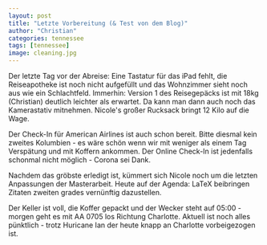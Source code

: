 ```yaml
---
layout: post
title: "Letzte Vorbereitung (& Test von dem Blog)"
author: "Christian"
categories: tennessee
tags: [tennessee]
image: cleaning.jpg
---
```


Der letzte Tag vor der Abreise: Eine Tastatur für das iPad fehlt, die Reiseapotheke ist noch nicht aufgefüllt und das Wohnzimmer sieht noch aus wie ein Schlachtfeld. Immerhin: Version 1 des Reisegepäcks ist mit 18kg (Christian) deutlich leichter als erwartet. Da kann man dann auch noch das Kamerastativ mitnehmen. Nicole's großer Rucksack bringt 12 Kilo auf die Wage.

Der Check-In für American Airlines ist auch schon bereit. Bitte diesmal kein zweites Kolumbien - es wäre schön wenn wir mit weniger als einem Tag Verspätung und mit Koffern ankommen. Der Online Check-In ist jedenfalls schonmal nicht möglich - Corona sei Dank.

Nachdem das gröbste erledigt ist, kümmert sich Nicole noch um die letzten Anpassungen der Masterarbeit. Heute auf der Agenda: LaTeX beibringen Zitaten zweiten grades vernünftig dazustellen.

Der Keller ist voll, die Koffer gepackt und der Wecker steht auf 05:00 - morgen geht es mit AA 0705 los Richtung Charlotte. Aktuell ist noch alles pünktlich - trotz Huricane Ian der heute knapp an Charlotte vorbeigezogen ist.

